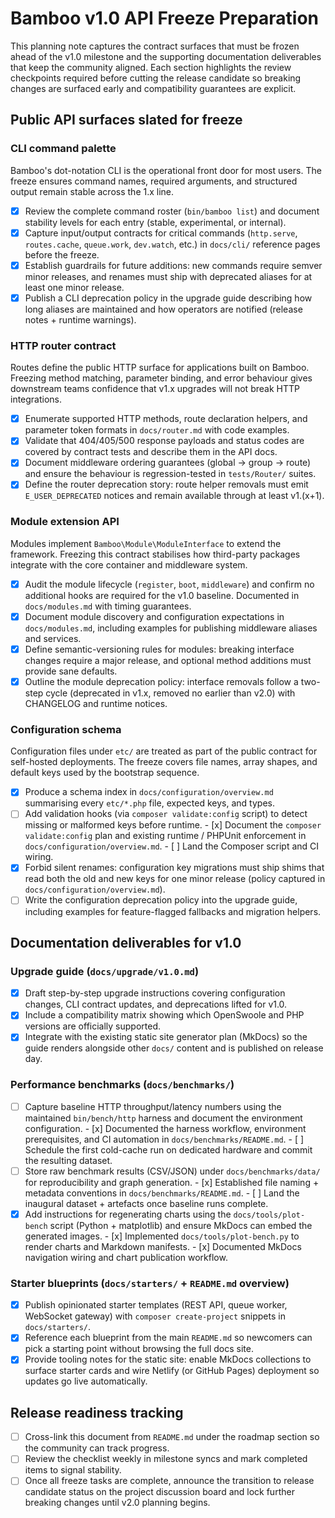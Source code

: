 # Bamboo v1.0 API Freeze Preparation

This planning note captures the contract surfaces that must be frozen ahead of
the v1.0 milestone and the supporting documentation deliverables that keep the
community aligned. Each section highlights the review checkpoints required
before cutting the release candidate so breaking changes are surfaced early and
compatibility guarantees are explicit.

## Public API surfaces slated for freeze

### CLI command palette

Bamboo's dot-notation CLI is the operational front door for most users. The
freeze ensures command names, required arguments, and structured output remain
stable across the 1.x line.

- [x] Review the complete command roster (`bin/bamboo list`) and document
      stability levels for each entry (stable, experimental, or internal).
- [x] Capture input/output contracts for critical commands (`http.serve`,
      `routes.cache`, `queue.work`, `dev.watch`, etc.) in `docs/cli/` reference
      pages before the freeze.
- [x] Establish guardrails for future additions: new commands require semver
      minor releases, and renames must ship with deprecated aliases for at least
      one minor release.
- [x] Publish a CLI deprecation policy in the upgrade guide describing how long
      aliases are maintained and how operators are notified (release notes +
      runtime warnings).

### HTTP router contract

Routes define the public HTTP surface for applications built on Bamboo. Freezing
method matching, parameter binding, and error behaviour gives downstream teams
confidence that v1.x upgrades will not break HTTP integrations.

- [x] Enumerate supported HTTP methods, route declaration helpers, and parameter
      token formats in `docs/router.md` with code examples.
- [x] Validate that 404/405/500 response payloads and status codes are covered by
      contract tests and describe them in the API docs.
- [x] Document middleware ordering guarantees (global → group → route) and
      ensure the behaviour is regression-tested in `tests/Router/` suites.
- [x] Define the router deprecation story: route helper removals must emit
      `E_USER_DEPRECATED` notices and remain available through at least v1.(x+1).

### Module extension API

Modules implement `Bamboo\Module\ModuleInterface` to extend the framework.
Freezing this contract stabilises how third-party packages integrate with the
core container and middleware system.

- [x] Audit the module lifecycle (`register`, `boot`, `middleware`) and confirm
      no additional hooks are required for the v1.0 baseline. Documented in
      `docs/modules.md` with timing guarantees.
- [x] Document module discovery and configuration expectations in
      `docs/modules.md`, including examples for publishing middleware aliases and
      services.
- [x] Define semantic-versioning rules for modules: breaking interface changes
      require a major release, and optional method additions must provide sane
      defaults.
- [x] Outline the module deprecation policy: interface removals follow a two-step
      cycle (deprecated in v1.x, removed no earlier than v2.0) with CHANGELOG and
      runtime notices.

### Configuration schema

Configuration files under `etc/` are treated as part of the public contract for
self-hosted deployments. The freeze covers file names, array shapes, and default
keys used by the bootstrap sequence.

- [x] Produce a schema index in `docs/configuration/overview.md` summarising
      every `etc/*.php` file, expected keys, and types.
- [ ] Add validation hooks (via `composer validate:config` script) to detect
      missing or malformed keys before runtime.
      - [x] Document the `composer validate:config` plan and existing runtime /
        PHPUnit enforcement in `docs/configuration/overview.md`.
      - [ ] Land the Composer script and CI wiring.
- [x] Forbid silent renames: configuration key migrations must ship shims that
      read both the old and new keys for one minor release (policy captured in
      `docs/configuration/overview.md`).
- [ ] Write the configuration deprecation policy into the upgrade guide,
      including examples for feature-flagged fallbacks and migration helpers.

## Documentation deliverables for v1.0

### Upgrade guide (`docs/upgrade/v1.0.md`)

- [x] Draft step-by-step upgrade instructions covering configuration changes,
      CLI contract updates, and deprecations lifted for v1.0.
- [x] Include a compatibility matrix showing which OpenSwoole and PHP versions
      are officially supported.
- [x] Integrate with the existing static site generator plan (MkDocs) so the
      guide renders alongside other `docs/` content and is published on release
      day.

### Performance benchmarks (`docs/benchmarks/`)

- [ ] Capture baseline HTTP throughput/latency numbers using the maintained
      `bin/bench/http` harness and document the environment configuration.
      - [x] Documented the harness workflow, environment prerequisites, and CI
        automation in `docs/benchmarks/README.md`.
      - [ ] Schedule the first cold-cache run on dedicated hardware and commit
        the resulting dataset.
- [ ] Store raw benchmark results (CSV/JSON) under `docs/benchmarks/data/` for
      reproducibility and graph generation.
      - [x] Established file naming + metadata conventions in
        `docs/benchmarks/README.md`.
      - [ ] Land the inaugural dataset + artefacts once baseline runs complete.
- [x] Add instructions for regenerating charts using the `docs/tools/plot-bench`
      script (Python + matplotlib) and ensure MkDocs can embed the generated
      images.
      - [x] Implemented `docs/tools/plot-bench.py` to render charts and Markdown
        manifests.
      - [x] Documented MkDocs navigation wiring and chart publication workflow.

### Starter blueprints (`docs/starters/` + `README.md` overview)

- [x] Publish opinionated starter templates (REST API, queue worker, WebSocket
      gateway) with `composer create-project` snippets in `docs/starters/`.
- [x] Reference each blueprint from the main `README.md` so newcomers can pick a
      starting point without browsing the full docs site.
- [x] Provide tooling notes for the static site: enable MkDocs collections to
      surface starter cards and wire Netlify (or GitHub Pages) deployment so
      updates go live automatically.

## Release readiness tracking

- [ ] Cross-link this document from `README.md` under the roadmap section so the
      community can track progress.
- [ ] Review the checklist weekly in milestone syncs and mark completed items to
      signal stability.
- [ ] Once all freeze tasks are complete, announce the transition to release
      candidate status on the project discussion board and lock further breaking
      changes until v2.0 planning begins.
